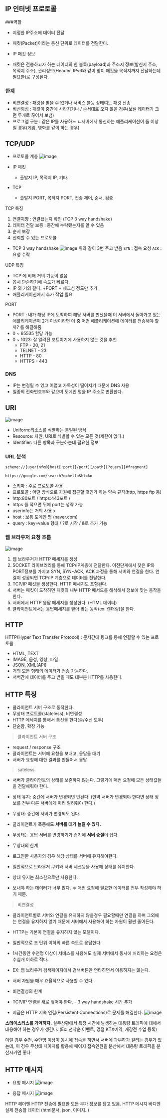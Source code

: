 ## IP 인터넷 프로토콜

###역할
* 지정한 IP주소에 데이터 전달
* 패킷(Packet)이라는 통신 단위로 데이터를 전달한다.

* IP 패킷 정보
- 패킷은 전송하고자 하는 데이터의 한 블록(payload)과 주소지 정보(발신지 주소, 목적지 주소), 관리정보(Header, IPv6와 같이 망이 패킷을 목적지까지 전달하는데 필요한)로 구성된다. 

### 한계
* 비연결성 : 패킷을 받을 수 없거나 서비스 불능 상태여도 패킷 전송
* 비신뢰성 : 패킷이 중간에 사라지거나 / 순서대로 오지 않을 경우(보낼 데이터가 크면 두개로 끊어서 보냄)
* 프로그램 구분 : 같은 IP를 사용하느 ㄴ서버에서 통신하는 애플리케이션이 둘 이상일 경우(게임, 영화를 같이 하는 경우)

## TCP/UDP

* 프로토콜 계층
![image](https://user-images.githubusercontent.com/97269799/224468234-504d473d-390f-4742-a4db-4fc6ff4fdafb.png)

* IP 패킷
  * 출발지 IP, 목적지 IP, 기타..

* TCP
  * 출발지 PORT, 목적지 PORT, 전송 제어, 순서, 검증

TCP 특징
1. 연결지향 : 연결됐는지 확인 (TCP 3 way handshake)
2. 데이터 전달 보증 : 중간에 누락됐는지를 알 수 있음
3. 순서 보장
4. 신뢰할 수 있는 프로토콜

* TCP 3 way handshake
![image](https://user-images.githubusercontent.com/97269799/224468339-063e3620-ec1a-4a4a-bca5-5559c4259c6c.png)
위와 같이 3번 주고 받음
`SYN` : 접속 요청
`ACK` : 요청 수락

UDP 특징
* TCP 에 비해 거의 기능이 없음
* 몹시 단순하기에 속도가 빠르다. 
* IP 와 거의 같다. +PORT + 체크섬 정도만 추가
* 애플리케이션에서 추가 작업 필요

PORT
* PORT : 내가 해당 IP에 도착하여 해당 서버를 만났을때 이 서버에서 돌아가고 있는 애플리케이션이 2개 이상이라면 이 중 어떤 애플리케이션에 데이터를 전송해야 할까? 를 해결해줌 
* 0 ~ 65535 할당 가능
* 0 ~ 1023: 잘 알려진 포트이기에 사용하지 않는 것을 추천
  * FTP - 20, 21
  * TELNET - 23
  * HTTP - 80
  * HTTPS - 443

### DNS
* IP는 변경될 수 있고 어렵고 가독성이 떨어지기 때문에 DNS 사용
* 일종의 전화번호부와 같으며 도메인 명을 IP 주소로 변환한다. 


## URI 
![image](https://user-images.githubusercontent.com/97269799/224469060-c6fa2981-f43e-47b5-bb05-7e7f29403aab.png)
* Uniform:리소스를 식별하는 통일된 방식
* Resource: 자원, URI로 식별할 수 있는 모든 것(제한이 없다.)
* Identifier: 다른 항목과 구분하는데 필요한 정보

### URL 분석
`scheme://[userinfo@]host[:port][/port][/path][?query][#fragment]`

`https://google.com/search?q=hello&hl=ko`
* 스키마 : 주로 프로토콜 사용
 * 프로토콜 : 어떤 방식으로 자원에 접근할 것인가 하는 약속 규칙(http, https ftp 등)
* http:80포트 / https:443포트 / 
* https 를 적으면 뒤에 port는 생략 가능
* userinfo는 거의 사용 x
* host : 보통 도메인 명 (naver.com)
* query : key=value 형태 / ?로 시작 / &로 추가 가능

### 웹 브라우저 요청 흐름
![image](https://user-images.githubusercontent.com/97269799/224471513-97e2dfef-a0b1-4934-badc-04503686221d.png)

1. 웹 브라우저가 HTTP 메세지를 생성
2. SOCKET 라이브러리를 통해 TCP/IP계층에 전달한다. 이전단계에서 찾은 IP와 PORT정보를 가지고 SYN, SYN+ACK, ACK 과정을 통해 서버와 연결을 한다. 연결이 성공되면 TCP/IP 계층으로 데이터를 전달한다.
3. TCP/IP 패킷을 생성한다. HTTP 메세지도 포함된다. 
4. 서버는 패킷이 도착하면 패킷의 내부 HTTP 메서드를 해석해서 정보에 맞는 동작을 한다.
5. 서버에서 HTTP 응답 메세지를 생성한다. (HTML 데이터)
6. 클라이언트에서는 응답메세지를 받아 맞는 동작(ex: 렌더링)을 한다. 


## HTTP
HTTP(Hyper Text Transfer Protocol) : 문서간에 링크를 통해 연결할 수 있는 프로토콜
* HTML, TEXT
* IMAGE, 음성, 영상, 파일
* JSON, XML(API)
* 거의 모든 형태의 데이터가 전송 가능하다.
* 서버간에 데이터를 주고 받을 때도 대부분 HTTP를 사용한다.

## HTTP 특징
* 클라이언트 서버 구조로 동작한다. 
* 무상태 프로토콜(stateless), 비연결성
* HTTP 메세지를 통해서 통신을 한다(송/수신 모두)
* 단순함, 확장 가능

> 클라이언트 서버 구조
* request / response 구조
* 클라이언트는 서버에 요청을 보내고, 응답을 대기
* 서버가 요청에 대한 결과를 만들어서 응답

> sateless
* 서버가 클라이언트의 상태를 보존하지 않는다. 그렇기에 매번 요청에 모든 상태값들을 전달해줘야 한다. 
* 상태 유지: 중간에 서버가 변경되면 안된다. (만약 서버가 변경되야 한다면 상태 정보를 전부 다른 서버에게 미리 알려줘야 한다.)
* 무상태: 중간에 서버가 변경되도 된다.
* 클라이언트가 폭증해도 **서버를 대거 늘릴 수 있다.**
* 무상태는 응답 서버를 변경하기가 쉽기에 **서버 증설**이 쉽다. 


* 무상태의 한계
 * 로그인한 사용자의 경우 해당 상태를 서버에 유지해야한다.
 * 일반적으로 브라우저 쿠키와 서버 세션등을 사용해 상태를 유지한다.
 * 상태 유지는 최소한으로만 사용한다.
 * 보내야 하는 데이터가 너무 많다. ⇒ 매번 요청에 필요한 데이터를 전부 작성해야 하기 때문.

> 비연결성
* 클라이언트별로 서버와 연결을 유지하지 않을경우 필요할때만 연결을 하며 그외에는 연결을 유지하지 않기 때문에 서버에서 사용해야 하는 자원이 훨씬 줄어든다. 
* HTTP는 기본이 연결을 유지하지 않는 모델이다.
* 일반적으로 초 단위 이하의 빠른 속도로 응답한다.
* 1시간동안 수천명 이상이 서비스를 사용해도 실제 서버에서 동시에 처리하는 요청은 수십개 이하로 적다. 
 * EX: 웹 브라우저 검색페이지에서 검색버튼만 연타하면서 이용하지는 않는다.
* 서버 자원을 매우 효율적으로 사용할 수 있다.

* 비연결성의 한계
 * TCP/IP 연결을 새로 맺어야 한다. - 3 way handshake 시간 추가
  * 지금은 HTTP 지속 연결(Persistent Connections)로 문제를 해결한다.
![image](https://user-images.githubusercontent.com/97269799/224472558-ba8bda2d-c6a1-4364-b076-fe8bce86f721.png)


**스테이스리스를 기억하자.**
실무상황에서 특정 시간에 발생하는 대용량 트래픽에 대해서 대응해야 하는 경우가 생긴다.
(Ex: 선착순 이벤트, 명절 KTX예약, 개강전 수업 등록)

이럴 경우 수천, 수만명 이상이 동시에 접속을 하면서 서버에 과부하가 걸리는 경우가 있는데,  이 경우 무상태 페이지를 활용해 페이지 접속인원을 분산해서 대용량 트래픽을 분산시키면 좋다


## HTTP 메시지
* 요청 메시지
![image](https://user-images.githubusercontent.com/97269799/224472649-e02d557e-c117-4634-a48b-e4ee953aaa65.png)

* 응답 메시지
![image](https://user-images.githubusercontent.com/97269799/224472669-d4888ed4-922f-44e5-8768-451fe2c5b5bc.png)

HTTP 헤더엔 HTTP 전송에 필요한 모든 부가 정보를 담고 있음.
HTTP 메시지 바디엔 실제 전송할 데이터 (html문서, json, 이미지..)

